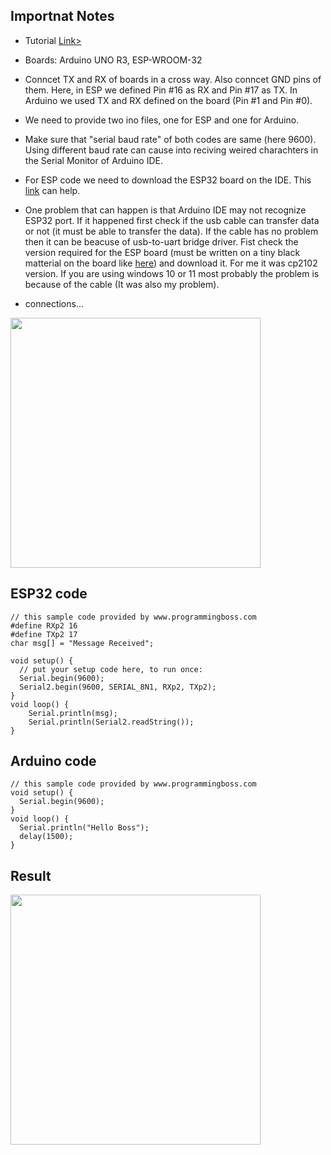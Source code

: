 ## Importnat Notes
- Tutorial <a href="https://www.programmingboss.com/2021/04/esp32-arduino-serial-communication-with-code.html">Link></a>
- Boards: Arduino UNO R3, ESP-WROOM-32
- Conncet TX and RX of boards in a cross way. Also conncet GND pins of them.
Here, in ESP we defined Pin #16 as RX and Pin #17 as TX. In Arduino we used TX and RX defined on the board (Pin #1 and Pin #0).
- We need to provide two ino files, one for ESP and one for Arduino.
- Make sure that "serial baud rate" of both codes are same (here 9600). Using different baud rate can cause into reciving weired charachters in the Serial Monitor of Arduino IDE.
- For ESP code we need to download the ESP32 board on the IDE. This <a href="https://randomnerdtutorials.com/installing-esp32-arduino-ide-2-0/">link</a> can help.
- One problem that can happen is that Arduino IDE may not recognize ESP32 port. If it happened first check if the usb cable can transfer data or not (it must be able to transfer the data). If the cable has no problem then it can be beacuse of usb-to-uart bridge driver. Fist check the version required for the ESP board (must be written on a tiny black matterial on the board like <a href="https://startingelectronics.org/articles/ESP32-WROOM-testing/">here</a>) and download it. For me it was cp2102 version. If you are using windows 10 or 11 most probably the problem is because of the cable (It was also my problem).

- connections...
<img src="https://github.com/shshjmakerspace/ArduinoUnity3D/blob/main/Arduino%20Unity3D%20wifi/-media/conn.jpg" width="400"/>

## ESP32 code

```
// this sample code provided by www.programmingboss.com
#define RXp2 16
#define TXp2 17
char msg[] = "Message Received";

void setup() {
  // put your setup code here, to run once:
  Serial.begin(9600);
  Serial2.begin(9600, SERIAL_8N1, RXp2, TXp2);
}
void loop() {
    Serial.println(msg);
    Serial.println(Serial2.readString());
}
```

## Arduino code

```
// this sample code provided by www.programmingboss.com
void setup() {
  Serial.begin(9600);
}
void loop() {
  Serial.println("Hello Boss");
  delay(1500);
}
```

## Result

<img src="https://github.com/shshjmakerspace/ArduinoUnity3D/blob/main/Arduino%20Unity3D%20wifi/-media/result.png" width="400"/>

